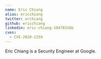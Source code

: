 ```yaml
---
name: Eric Chiang
alias: ericchiang
twitter: erchiang
github: ericchiang
linkedin: eric-chiang-1047831bb
cves:
  - CVE-2020-1259
---
```

Eric Chiang is a Security Engineer at Google.